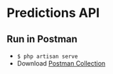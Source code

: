 # Predictions API

## Run in Postman
* `$ php artisan serve`
* Download [Postman Collection](https://documenter.getpostman.com/view/9055478/Szzehg8o?version=latest) 
